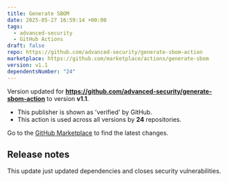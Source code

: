 ```yaml
---
title: Generate SBOM
date: 2025-05-27 16:59:14 +00:00
tags:
  - advanced-security
  - GitHub Actions
draft: false
repo: https://github.com/advanced-security/generate-sbom-action
marketplace: https://github.com/marketplace/actions/generate-sbom
version: v1.1
dependentsNumber: "24"
---
```



Version updated for **https://github.com/advanced-security/generate-sbom-action** to version **v1.1**.
- This publisher is shown as 'verified' by GitHub.
- This action is used across all versions by **24** repositories.

Go to the [GitHub Marketplace](https://github.com/marketplace/actions/generate-sbom) to find the latest changes.

## Release notes

This update just updated dependencies and closes security vulnerabilities.
